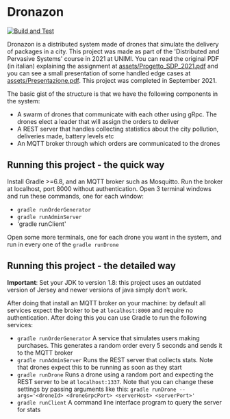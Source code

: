 # Dronazon

[![Build and Test](https://github.com/mrkct/dronazon/actions/workflows/build-and-test.yaml/badge.svg)](https://github.com/mrkct/dronazon/actions/workflows/build-and-test.yaml)

Dronazon is a distributed system made of drones that simulate the delivery of packages in a city. This project was made 
as part of the 'Distributed and Pervasive Systems' course in 2021 at UNIMI. You can read the original PDF (in italian) 
explaining the assignment at [assets/Progetto_SDP_2021.pdf](assets/Progetto_SDP_2021.pdf) and you can see a small 
presentation of some handled edge cases at [assets/Presentazione.pdf](assets/Presentazione.pdf). 
This project was completed in September 2021.

The basic gist of the structure is that we have the following components in the system:
- A swarm of drones that communicate with each other using gRpc. The drones elect a leader that will assign the orders 
  to deliver
- A REST server that handles collecting statistics about the city pollution, deliveries made, battery levels etc
- An MQTT broker through which orders are communicated to the drones

## Running this project - the quick way

Install Gradle >=6.8, and an MQTT broker such as Mosquitto. Run the broker at localhost, port 8000 without 
authentication. Open 3 terminal windows and run these commands, one for each window:
- `gradle runOrderGenerator`
- `gradle runAdminServer`
- 'gradle runClient'

Open some more terminals, one for each drone you want in the system, and run in every one of the `gradle runDrone`

## Running this project - the detailed way

**Important**: Set your JDK to version 1.8: this project uses an outdated version of Jersey and newer versions of java 
simply don't work.  

After doing that install an MQTT broker on your machine: by default all services expect the broker 
to be at `localhost:8000` and require no authentication. 
After doing this you can use Gradle to run the following services:

  - `gradle runOrderGenerator` A service that simulates users making purchases. This generates a random order every 
    5 seconds and sends it to the MQTT broker
  - `gradle runAdminServer` Runs the REST server that collects stats. 
    Note that drones expect this to be running as soon as they start
  - `gradle runDrone` Runs a drone using a random port and expecting the REST server to be at `localhost:1337`. 
    Note that you can change these settings by passing arguments like this: 
    `gradle runDrone --args='<droneId> <droneGrpcPort> <serverHost> <serverPort>'`
  - `gradle runClient` A command line interface program to query the server for stats
